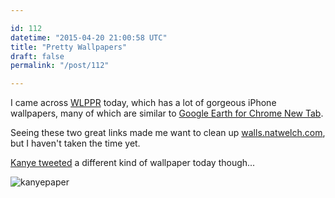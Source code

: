 ```yaml
---

id: 112
datetime: "2015-04-20 21:00:58 UTC"
title: "Pretty Wallpapers"
draft: false
permalink: "/post/112"

---
```


I came across [WLPPR](http://wlppr.co/) today, which has a lot of gorgeous iPhone wallpapers, many of which are similar to [Google Earth for Chrome New Tab](https://chrome.google.com/webstore/detail/earth-view-from-google-ma/bhloflhklmhfpedakmangadcdofhnnoh?hl=en).

Seeing these two great links made me want to clean up [walls.natwelch.com](https://web.archive.org/web/20241114090711/https://walls.natwelch.com/), but I haven't taken the time yet.

[Kanye tweeted](https://twitter.com/kanyewest/status/590216488277016576) a different kind of wallpaper today though...

![kanyepaper](https://s3.amazonaws.com/f.cl.ly/items/0Q2J3d3S0y2P1g2x1i0t/CDDexK0VAAAWzJ0.jpg)

